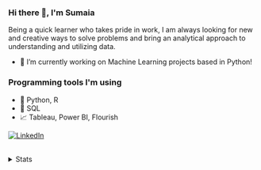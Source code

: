 ### Hi there 👋, I'm Sumaia

Being a quick learner who takes pride in work, I am always looking for new and creative ways to solve problems and bring an analytical approach to understanding and utilizing data.

- 🌱 I’m currently working on Machine Learning projects based in Python!

### Programming tools I'm using

- 🐍 Python, R
- 🐘 SQL
- 📈 Tableau, Power BI, Flourish

[![LinkedIn](https://img.shields.io/badge/LinkedIn-0077B5?style=for-the-badge&style=social&logo=linkedin&logoColor=white)](https://www.linkedin.com/in/sumaia-p/)


<br />

<details>
  <summary>Stats</summary>
  <br>
  
  ![Sumaia's GitHub stats](https://github-readme-stats.vercel.app/api?username=SumaiaParveen&theme=light&show_icons=true)
  
</details>
